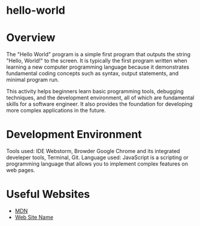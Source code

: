 # hello-world

# Overview

The "Hello World" program is a simple first program that outputs the string "Hello, World!" to the screen. It is typically the first program written when learning a new computer programming language because it demonstrates fundamental coding concepts such as syntax, output statements, and minimal program run.

This activity helps beginners learn basic programming tools, debugging techniques, and the development environment, all of which are fundamental skills for a software engineer. It also provides the foundation for developing more complex applications in the future.

# Development Environment

Tools used: IDE Webstorm, Browder Google Chrome and its integrated develeper tools, Terminal, Git.
Language used: JavaScript is a scripting or programming language that allows you to implement complex features on web pages.

# Useful Websites

* [MDN]([http://url.link.goes.here](https://developer.mozilla.org/en-US/docs/Web/JavaScript/Guide/Language_overview))
* [Web Site Name](http://url.link.goes.here)
